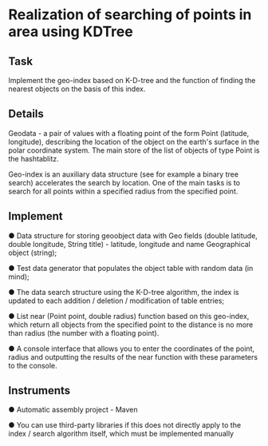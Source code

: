 # Realization of searching of points in area using KDTree

## Task

Implement the geo-index based on K-D-tree and the function of finding the nearest objects on the basis of this index.

## Details

Geodata - a pair of values with a floating point of the form Point (latitude, longitude),
describing the location of the object on the earth's surface in the polar coordinate system. The main store of the list of objects of type Point is the hashtablitz.

Geo-index is an auxiliary data structure (see for example a binary tree
search) accelerates the search by location. One of the main tasks is to search for all points within a specified radius from the specified point.

## Implement

● Data structure for storing geoobject data with Geo fields (double
latitude, double longitude, String title) - latitude, longitude and name
Geographical object (string);

● Test data generator that populates the object table with random data
(in mind);

● The data search structure using the K-D-tree algorithm, the index is updated to
each addition / deletion / modification of table entries;

● List <Geo> near (Point point, double radius) function based on this
geo-index, which return all objects from the specified point to
the distance is no more than radius (the number with a floating point).

● A console interface that allows you to enter the coordinates of the point, radius and
outputting the results of the near function with these parameters to the console.

## Instruments

● Automatic assembly project - Maven

● You can use third-party libraries if this does not directly apply to the index / search algorithm itself, which must be implemented manually

